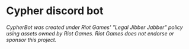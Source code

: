 # Cypher discord bot

_CypherBot was created under Riot Games' "Legal Jibber Jabber" policy using assets owned by Riot Games.  Riot Games does not endorse or sponsor this project._
